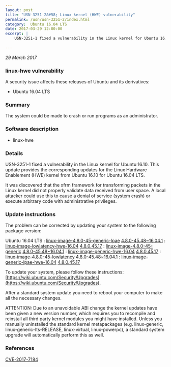 ```yaml
---
layout: post
title: "USN-3251-2&#58; Linux kernel (HWE) vulnerability"
permalink: /usn/usn-3251-2/index.html
category:  Ubuntu 16.04 LTS
date: 2017-03-29 12:00:00
excerpt: |
    USN-3251-1 fixed a vulnerability in the Linux kernel for Ubuntu 16.10. This update provides the corresponding updates for the Linux Hardware Enablement (HWE) kernel from Ubuntu 16.10 for Ubuntu 16.04 LTS.
    
--- 
```

 
 

*29 March 2017*

### linux-hwe vulnerability

A security issue affects these releases of Ubuntu and its derivatives:

* Ubuntu 16.04 LTS

### Summary

The system could be made to crash or run programs as an administrator. 

### Software description

* linux-hwe 

### Details

USN-3251-1 fixed a vulnerability in the Linux kernel for Ubuntu 16.10. This update provides the corresponding updates for the Linux Hardware Enablement (HWE) kernel from Ubuntu 16.10 for Ubuntu 16.04 LTS.

It was discovered that the xfrm framework for transforming packets in the Linux kernel did not properly validate data received from user space. A local attacker could use this to cause a denial of service (system crash) or execute arbitrary code with administrative privileges. 

### Update instructions

The problem can be corrected by updating your system to the following package version:

Ubuntu 16.04 LTS
 : [linux-image-4.8.0-45-generic-lpae](https://launchpad.net/ubuntu/+source/linux-hwe) <span> [4.8.0-45.48~16.04.1](https://launchpad.net/ubuntu/+source/linux-hwe/4.8.0-45.48~16.04.1) </span> 
 : [linux-image-lowlatency-hwe-16.04](https://launchpad.net/ubuntu/+source/linux-hwe) <span> [4.8.0.45.17](https://launchpad.net/ubuntu/+source/linux-hwe/4.8.0-45.48~16.04.1) </span> 
 : [linux-image-4.8.0-45-generic](https://launchpad.net/ubuntu/+source/linux-hwe) <span> [4.8.0-45.48~16.04.1](https://launchpad.net/ubuntu/+source/linux-hwe/4.8.0-45.48~16.04.1) </span> 
 : [linux-image-generic-hwe-16.04](https://launchpad.net/ubuntu/+source/linux-hwe) <span> [4.8.0.45.17](https://launchpad.net/ubuntu/+source/linux-hwe/4.8.0-45.48~16.04.1) </span> 
 : [linux-image-4.8.0-45-lowlatency](https://launchpad.net/ubuntu/+source/linux-hwe) <span> [4.8.0-45.48~16.04.1](https://launchpad.net/ubuntu/+source/linux-hwe/4.8.0-45.48~16.04.1) </span> 
 : [linux-image-generic-lpae-hwe-16.04](https://launchpad.net/ubuntu/+source/linux-hwe) <span> [4.8.0.45.17](https://launchpad.net/ubuntu/+source/linux-hwe/4.8.0-45.48~16.04.1) </span> 

To update your system, please follow these instructions: [https://wiki.ubuntu.com/Security/Upgrades](https://wiki.ubuntu.com/Security/Upgrades).

After a standard system update you need to reboot your computer to make all the necessary changes.

ATTENTION: Due to an unavoidable ABI change the kernel updates have been given a new version number, which requires you to recompile and reinstall all third party kernel modules you might have installed. Unless you manually uninstalled the standard kernel metapackages (e.g. linux-generic, linux-generic-lts-RELEASE, linux-virtual, linux-powerpc), a standard system upgrade will automatically perform this as well. 

### References

 
 [CVE-2017-7184](http://people.ubuntu.com/~ubuntu-security/cve/CVE-2017-7184)
 

